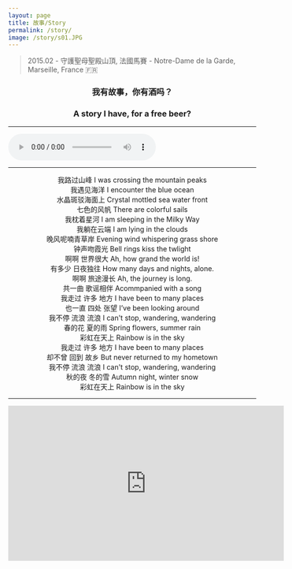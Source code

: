 ```yaml
---
layout: page
title: 故事/Story
permalink: /story/
image: /story/s01.JPG
---
```

> 2015.02 - 守護聖母聖殿山頂, 法國馬賽 - Notre-Dame de la Garde, Marseille, France 🇫🇷 

### <center>我有故事，你有酒吗？</center>  
### <center>A story I have, for a free beer?</center>  

---

<audio controls="controls">
  <source src="/music/rainbow.mp3" type="audio/mpeg">
<embed height="100" width="100" src="/music/rainbow.mp3" />
</audio>

---

<!---
虞美人 · 聽雨    
TUNE: YU MEI REN  "Fair Lady Yu"; TITLE: LISTENING TO THE RAIN  

蔣捷(南宋)    
-- JIANG JIE (1245 -1301)  -- Translated by Frank C Yue  

少年聽雨歌樓上，紅燭昏羅帳。    
I listened to the rain in m'youth,  In romantic song-house uncouth --  
There the silken curtains were lit,  By dim light red candles transmit.  

壯年聽雨客舟中，江闊雲低，斷雁叫西風。    
Middle aged, I listened again, In a traveller's boat, to the rain --  
The sky was low, the river, wide. As a lone goose in the west wind cried.  

而今聽雨僧廬下，鬢已星星也。    
Th' sound of falling rain I now trace, In a monk's quiet lodging place,   
Where my temple hair's growing gray --   

悲歡離合總無情，一任階前，點滴到天明。     
Grief, joy, parting, union display. Their non-sentimental dismay.  
Falling on the steps O let the rain partake, Drop by drop slowly, till the day does break.  
-->

<center>我路过山峰 I was crossing the mountain peaks</center>  
<center>我遇见海洋 I encounter the blue ocean</center>  
<center>水晶斑驳海面上 Crystal mottled sea water front</center>  
<center>七色的风帆 There are colorful sails</center>  
<center>我枕着星河 I am sleeping in the Milky Way</center>  
<center>我躺在云端 I am lying in the clouds</center>  
<center>晚风呢喃青草岸 Evening wind whispering grass shore</center>  
<center>钟声吻霞光 Bell rings kiss the twlight</center>  
<center>啊啊 世界很大 Ah, how grand the world is!</center>  
<center>有多少 日夜独往 How many days and nights, alone.</center>  
<center>啊啊 旅途漫长 Ah, the journey is long.</center>  
<center>共一曲 歌谣相伴 Acommpanied with a song</center>  
<center>我走过 许多 地方 I have been to many places</center>  
<center>也一直 四处 张望 I’ve been looking around</center>  
<center>我不停 流浪 流浪  I can't stop, wandering, wandering</center>  
<center>春的花 夏的雨 Spring flowers, summer rain</center>  
<center>彩虹在天上 Rainbow is in the sky</center>  
<center>我走过 许多 地方  I have been to many places</center>  
<center>却不曾 回到 故乡 But never returned to my hometown</center>  
<center>我不停 流浪 流浪 I can't stop, wandering, wandering</center>  
<center>秋的夜 冬的雪 Autumn night, winter snow</center>  
<center>彩虹在天上 Rainbow is in the sky</center>  

---
<iframe width="560" height="315" src="https://www.youtube.com/embed/nuEu_5SlcFI" frameborder="0" allow="accelerometer; autoplay; encrypted-media; gyroscope; picture-in-picture" allowfullscreen></iframe>

